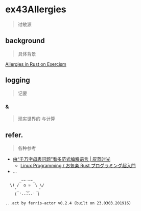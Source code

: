 # ex43Allergies
> 过敏源


## background
> 具体背景

[Allergies in Rust on Exercism](https://exercism.org/tracks/rust/exercises/allergies)


## logging
> 记要

### &
> 现实世界的 与计算


## refer.
> 各种参考

- [由“千万字母表问题”看多范式编程语言 | 灰蓝时光](https://hltj.me/lang/2016/11/07/10m-letters.html)
    - [Linux Programming / お気楽 Rust プログラミング超入門](http://www.nct9.ne.jp/m_hiroi/linux/rust14.html)
- ...



```
      _~~-~~_
  \) /  ◷ ☉  \ \/
    '_   ⏝   _'
    ( '-----' )

...act by ferris-actor v0.2.4 (built on 23.0303.201916)
```
